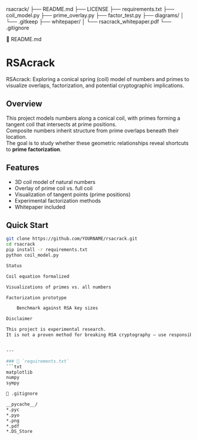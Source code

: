 rsacrack/
├── README.md
├── LICENSE
├── requirements.txt
├── coil_model.py
├── prime_overlay.py
├── factor_test.py
├── diagrams/
│   └── .gitkeep
├── whitepaper/
│   └── rsacrack_whitepaper.pdf
└── .gitignore

📄 README.md

# RSAcrack

RSAcrack: Exploring a conical spring (coil) model of numbers and primes to visualize overlaps, factorization, and potential cryptographic implications.

## Overview
This project models numbers along a conical coil, with primes forming a tangent coil that intersects at prime positions.  
Composite numbers inherit structure from prime overlaps beneath their location.  
The goal is to study whether these geometric relationships reveal shortcuts to **prime factorization**.

## Features
- 3D coil model of natural numbers
- Overlay of prime coil vs. full coil
- Visualization of tangent points (prime positions)
- Experimental factorization methods
- Whitepaper included

## Quick Start
```bash
git clone https://github.com/YOURNAME/rsacrack.git
cd rsacrack
pip install -r requirements.txt
python coil_model.py

Status

Coil equation formalized

Visualizations of primes vs. all numbers

Factorization prototype

    Benchmark against RSA key sizes

Disclaimer

This project is experimental research.
It is not a proven method for breaking RSA cryptography — use responsibly.


---

### 📄 `requirements.txt`
```txt
matplotlib
numpy
sympy

📄 .gitignore

__pycache__/
*.pyc
*.pyo
*.png
*.pdf
*.DS_Store

